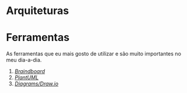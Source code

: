 # Arquiteturas

# Ferramentas

As ferramentas que eu mais gosto de utilizar e são muito importantes no meu dia-a-dia.

1. *[Braindboard](https://www.brainboard.co/)*
2. *[PlantUML](https://www.plantuml.com/)*
3. *[Diagrams/Draw.io](https://www.drawio.com/)*
